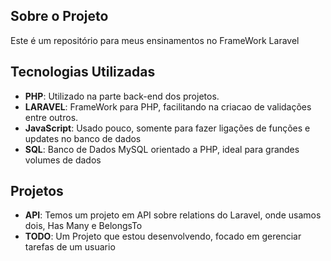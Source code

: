 ## Sobre o Projeto
Este é um repositório para meus ensinamentos no FrameWork Laravel

## Tecnologias Utilizadas
- **PHP**: Utilizado na parte back-end dos projetos.
- **LARAVEL**: FrameWork para PHP, facilitando na criacao de validações entre outros.
- **JavaScript**: Usado pouco, somente para fazer ligações de funções e updates no banco de dados
- **SQL**: Banco de Dados MySQL orientado a PHP, ideal para grandes volumes de dados

## Projetos
- **API**: Temos um projeto em API sobre relations do Laravel, onde usamos dois, Has Many e BelongsTo
- **TODO**: Um Projeto que estou desenvolvendo, focado em gerenciar tarefas de um usuario
